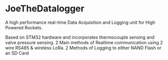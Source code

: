 # JoeTheDatalogger
A high performance real-time Data Acquisition and Logging unit for High Powered Rockets.

Based on STM32 hardware and incorporates thermocouple sensing and valve pressure sensing. 2 Main methods of Realtime communication using 2 wire RS485 &amp; wireless LoRa. 2 Methods of Logging to either NAND Flash or an SD Card
